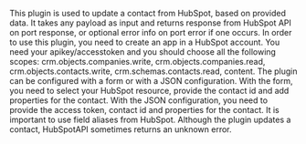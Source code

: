 This plugin is used to update a contact from HubSpot, based on provided data. It takes any payload as input and returns response from HubSpot API on port response, or optional error info on port error if one occurs. In order to use this plugin, you need to create an app in a HubSpot account. You need your apikey/accesstoken and you should choose all the following scopes: crm.objects.companies.write, crm.objects.companies.read, crm.objects.contacts.write, crm.schemas.contacts.read, content. The plugin can be configured with a form or with a JSON configuration. With the form, you need to select your HubSpot resource, provide the contact id and add properties for the contact. With the JSON configuration, you need to provide the access token, contact id and properties for the contact. It is important to use field aliases from HubSpot. Although the plugin updates a contact, HubSpotAPI sometimes returns an unknown error.

